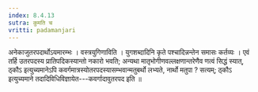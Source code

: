 ```yaml
---
index: 8.4.13
sutra: कुमति च
vritti: padamanjari
---
```


 अनेकाजुतरपदार्थोऽयमारम्भः । वस्त्रयुगिणाविति । युगशब्दादिनि कृते पश्चादिन्नन्तेन समासः कर्तव्यः । एवं तर्हि उतरपदस्य प्रातिपदिकस्यान्तो नकारो भवति; अन्यथा मातृभोगीणवल्लक्षणान्तरेणैव णत्वं सिद्धं स्यात्, ठ्कौऽ इत्युच्यमानेऽपि कवर्गमात्रस्योतरपदस्यासम्भवान्मतुबर्थो लभ्यते, नार्थो मतुपा ? सत्यम्; ठ्कौऽ इत्युच्यमाने तदादिविधिविज्ञायेत---कवर्गादावुतरपद इति ॥